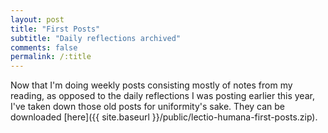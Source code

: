```yaml
---
layout: post
title: "First Posts"
subtitle: "Daily reflections archived"
comments: false
permalink: /:title
---
```


Now that I'm doing weekly posts consisting mostly of notes from my reading, as opposed to the daily reflections I was posting earlier this year, I've taken down those old posts for uniformity's sake. They can be downloaded [here]({{ site.baseurl }}/public/lectio-humana-first-posts.zip).